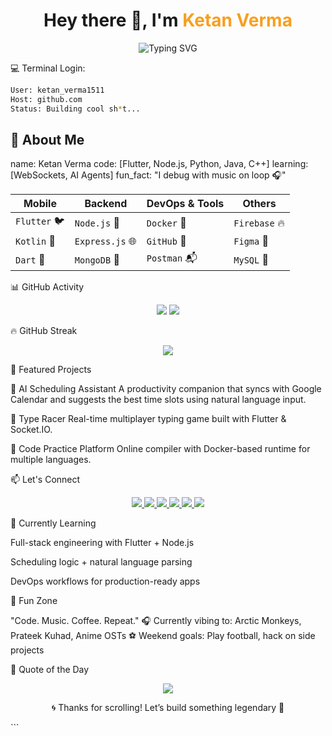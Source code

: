 <h1 align="center">Hey there 👋, I'm <span style="color:#f79f1f;">Ketan Verma</span></h1>

<div align="center">
  <img src="https://readme-typing-svg.herokuapp.com?font=Fira+Code&size=24&duration=3000&pause=500&color=F79F1F&center=true&vCenter=true&width=435&lines=Flutter+Dev+%F0%9F%93%B1;Backend+Builder+%F0%9F%8E%A8;Always+Learning+%F0%9F%93%9A" alt="Typing SVG" />
</div>

💻 Terminal Login:

```bash
User: ketan_verma1511  
Host: github.com  
Status: Building cool sh*t...
```

## 🔭 About Me
name: Ketan Verma
code: [Flutter, Node.js, Python, Java, C++]
learning: [WebSockets, AI Agents]
fun_fact: "I debug with music on loop 🎧"

| Mobile       | Backend         | DevOps & Tools | Others        |
| ------------ | --------------- | -------------- | ------------- |
| `Flutter` 🐦 | `Node.js` 🚀    | `Docker` 🐳    | `Firebase` 🔥 |
| `Kotlin` 🤖  | `Express.js` 🌐 | `GitHub` 🐙    | `Figma` 🎨    |
| `Dart` 💙    | `MongoDB` 🍃    | `Postman` 📬   | `MySQL` 💾    |



📊 GitHub Activity
<p align="center"> <img src="https://github-readme-stats.vercel.app/api?username=Ketan-Verma21&show_icons=true&theme=tokyonight&hide_border=true" /> <img src="https://github-readme-stats.vercel.app/api/top-langs/?username=Ketan-Verma21&layout=compact&theme=tokyonight&hide_border=true" /> </p>



🔥 GitHub Streak
<p align="center"> <img src="https://github-readme-streak-stats.herokuapp.com/?user=Ketan-Verma21&theme=tokyonight&hide_border=true" /> </p>



🚀 Featured Projects

🧠 AI Scheduling Assistant
A productivity companion that syncs with Google Calendar and suggests the best time slots using natural language input.

💬 Type Racer
Real-time multiplayer typing game built with Flutter & Socket.IO.

🧪 Code Practice Platform
Online compiler with Docker-based runtime for multiple languages.



📫 Let's Connect
<p align="center"> <a href="https://github.com/Ketan-Verma21"> <img src="https://img.shields.io/badge/GitHub-%2312100E.svg?style=for-the-badge&logo=github&logoColor=white"/> </a> <a href="https://www.instagram.com/ketan_verma1511/"> <img src="https://img.shields.io/badge/Instagram-%23E4405F.svg?style=for-the-badge&logo=instagram&logoColor=white"/> </a> <a href="https://codeforces.com/profile/ketanverma1511"> <img src="https://img.shields.io/badge/Codeforces-%231F8ACB.svg?style=for-the-badge&logo=codeforces&logoColor=white"/> </a> <a href="https://leetcode.com/ketanverma1511/"> <img src="https://img.shields.io/badge/LeetCode-%23FFA116.svg?style=for-the-badge&logo=leetcode&logoColor=black"/> </a> <a href="https://auth.geeksforgeeks.org/user/ketanver3277"> <img src="https://img.shields.io/badge/GFG-%2313AA52.svg?style=for-the-badge&logo=geeksforgeeks&logoColor=white"/> </a> <a href="https://www.codingninjas.com/studio/profile/294ae999-7b2e-472c-9c13-3aeb8d6ac85f"> <img src="https://img.shields.io/badge/CodingNinjas-orange?style=for-the-badge&logo=codingninjas&logoColor=black"/> </a> </p>



🧠 Currently Learning

Full-stack engineering with Flutter + Node.js

Scheduling logic + natural language parsing

DevOps workflows for production-ready apps



🎵 Fun Zone

"Code. Music. Coffee. Repeat."
🎧 Currently vibing to: Arctic Monkeys, Prateek Kuhad, Anime OSTs
⚽ Weekend goals: Play football, hack on side projects



📜 Quote of the Day
<p align="center"> <img src="https://quotes-github-readme.vercel.app/api?type=horizontal&theme=tokyonight" /> </p>
<p align="center"> 🌀 Thanks for scrolling! Let’s build something legendary 💙 </p> ```
